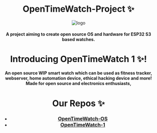 <h1 style="text-align:center;">
    OpenTimeWatch-Project ✨
</h1>
<p align="center">
    <img src="https://avatars.githubusercontent.com/u/188985950?s=400&u=db8ffcf57d93e2f0231639ccdab338dda3999e4a&v=4" alt="logo"/>
</p>
<h4 style="text-align:center;">
    A project aiming to create open source OS and hardware for ESP32 S3 based watches.
</h4>
<h1 style="text-align:center;">
    Introducing OpenTimeWatch 1 ✨!
</h1>
<h4 style="text-align:center;">
    An open source WIP smart watch which can be used as fitness tracker, webserver, home automation device, ethical hacking device and more!
    <br>
    Made for open source and electronics enthusiasts, 
</h4>
<h1 style="text-align:center;">
    Our Repos ✨
</h1>
<h3 style="text-align:center;">
    <ul>
        <li>
            <a href="https://github.com/OpenTimeWatch-Project/OpenTimeWatch-OS/">
               OpenTimeWatch-OS
            </a>
        </li>
        <li>
            <a href="https://github.com/OpenTimeWatch-Project/OpenTimeWatch-1/">
               OpenTimeWatch-1
            </a>
        </li>
    </ul>
</h3>

